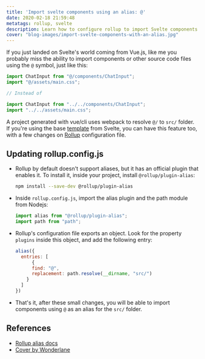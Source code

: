 ```yaml
---
title: 'Import svelte components using an alias: @'
date: 2020-02-18 21:59:48
metatags: rollup, svelte
description: Learn how to configure rollup to import Svelte components using an alias.
cover: "blog-images/import-svelte-components-with-an-alias.jpg"
---
```


If you just landed on Svelte's world coming from Vue.js, like me you probably miss the ability to import components or other source code files using the `@` symbol, just like this:

```javascript
import ChatInput from "@/components/ChatInput";
import "@/assets/main.css";

// Instead of

import ChatInput from "../../components/ChatInput";
import "../../assets/main.css";
```

A project generated with vue/cli uses webpack to resolve `@/`  to `src/` folder. If you're using the base [template](https://github.com/sveltejs/template)  from Svelte, you can have this feature too, with a few changes on [Rollup](https://rollupjs.org/guide/en/) configuration file.


## Updating rollup.config.js

* Rollup by default doesn't support aliases, but it has an official plugin that enables it. To install it, inside your project, install `@rollup/plugin-alias`:

  ```bash
  npm install --save-dev @rollup/plugin-alias
  ```

* Inside `rollup.config.js`, import the alias plugin and the path module from Nodejs:

  ```javascript
  import alias from "@rollup/plugin-alias";
  import path from "path";
  ```

* Rollup's configuration file exports an object. Look for the property `plugins` inside this object, and add the following entry:

  ```javascript
  alias({
  	entries: [
  		{
        find: "@",
        replacement: path.resolve(__dirname, "src/")
      }
  	]
  })
  ```

* That's it, after these small changes, you will be able to import components using `@` as an alias for the `src/` folder. 


## References

* [Rollup alias docs](https://github.com/rollup/plugins/tree/master/packages/alias)
* [Cover by Wonderlane](https://unsplash.com/photos/6jA6eVsRJ6Q)
